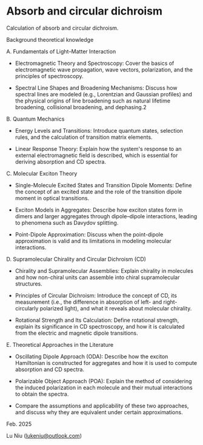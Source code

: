 # Absorb and circular dichroism

Calculation of absorb and circular dichroism.

Background theoretical knowledge

A. Fundamentals of Light–Matter Interaction

* Electromagnetic Theory and Spectroscopy: Cover the basics of electromagnetic wave propagation, wave vectors, polarization, and the principles of spectroscopy.

* Spectral Line Shapes and Broadening Mechanisms: Discuss how spectral lines are modeled (e.g., Lorentzian and Gaussian profiles) and the physical origins of line broadening such as natural lifetime broadening, collisional broadening, and dephasing.2

B. Quantum Mechanics

* Energy Levels and Transitions: Introduce quantum states, selection rules, and the calculation of transition matrix elements.

* Linear Response Theory: Explain how the system's response to an external electromagnetic field is described, which is essential for deriving absorption and CD spectra.

C. Molecular Exciton Theory

* Single-Molecule Excited States and Transition Dipole Moments: Define the concept of an excited state and the role of the transition dipole moment in optical transitions.

* Exciton Models in Aggregates: Describe how exciton states form in dimers and larger aggregates through dipole–dipole interactions, leading to phenomena such as Davydov splitting.

* Point-Dipole Approximation: Discuss when the point-dipole approximation is valid and its limitations in modeling molecular interactions.

D. Supramolecular Chirality and Circular Dichroism (CD)

* Chirality and Supramolecular Assemblies: Explain chirality in molecules and how non-chiral units can assemble into chiral supramolecular structures.

* Principles of Circular Dichroism: Introduce the concept of CD, its measurement (i.e., the difference in absorption of left- and right-circularly polarized light), and what it reveals about molecular chirality.

* Rotational Strength and Its Calculation: Define rotational strength, explain its significance in CD spectroscopy, and how it is calculated from the electric and magnetic dipole transitions.

E. Theoretical Approaches in the Literature

* Oscillating Dipole Approach (ODA): Describe how the exciton Hamiltonian is constructed for aggregates and how it is used to compute absorption and CD spectra.

* Polarizable Object Approach (POA): Explain the method of considering the induced polarization in each molecule and their mutual interactions to obtain the spectra.

* Compare the assumptions and applicability of these two approaches, and discuss why they are equivalent under certain approximations.

Feb. 2025

Lu Niu (<lukeniu@outlook.com>)

